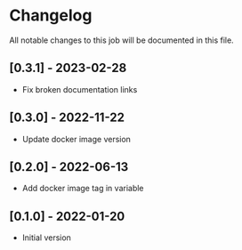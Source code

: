 # Changelog
All notable changes to this job will be documented in this file.

## [0.3.1] - 2023-02-28
* Fix broken documentation links

## [0.3.0] - 2022-11-22
* Update docker image version

## [0.2.0] - 2022-06-13
* Add docker image tag in variable 

## [0.1.0] - 2022-01-20
* Initial version
